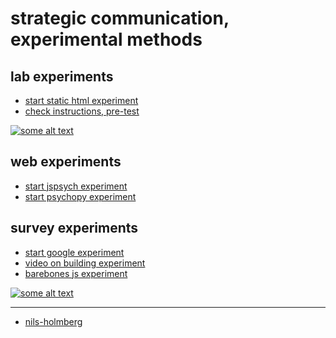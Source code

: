 # strategic communication, experimental methods

## lab experiments

- [start static html experiment](https://nils-holmberg.github.io/scom-expm/lab/xml/exp/html/001/inst-1.html)
- [check instructions, pre-test](https://nils-holmberg.github.io/scom-expm/lab/xml/ins/html/001/inst-1.html)

[![some alt text](https://img.youtube.com/vi/fyoRPKk7l4I/0.jpg)](https://www.youtube.com/watch?v=fyoRPKk7l4I)

## web experiments

- [start jspsych experiment](https://nils-holmberg.github.io/scom-expm/web/jsp/jspsych-exp-news.html)
- [start psychopy experiment](https://pavlovia.org/nils-holmberg/posner)

## survey experiments

- [start google experiment](https://script.google.com/macros/s/AKfycbxzg19e8OFh9X4fo8IHT2Y-TFvk4F2IxE69kdRv4ad8O65CFnV49G_kXpUSd1Zr9OY/exec)
- [video on building experiment](https://www.youtube.com/watch?v=B02wZo9aEvI)
- [barebones js experiment](https://nils-holmberg.github.io/scom-expm/web/tjs/)

[![some alt text](https://img.youtube.com/vi/D23f5eO8n7U/0.jpg)](https://www.youtube.com/watch?v=D23f5eO8n7U)

---

- [nils-holmberg](https://github.com/nils-holmberg)




